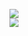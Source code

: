 [![](https://img.shields.io/badge/Made%20With-Github%20Spray-lightgrey.svg?style=for-the-badge&logo=github)](https://github.com/Annihil/github-spray#3537)  
[![](https://i.imgur.com/2DrTn0Z.gif)](https://github.com/Annihil/github-spray)